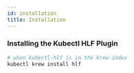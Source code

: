 ```yaml
---
id: installation
title: Installation
---
```


### Installing the Kubectl HLF Plugin


```bash
# when kubectl-hlf is in the krew-index
kubectl krew install hlf 
```